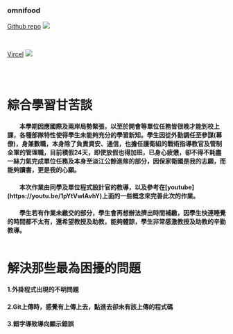 ### omnifood

[Github repo](https://as718296.github.io/Omnifood/)
![](https://i.imgur.com/8cywg0w.png)

<br>

[Vircel](https://vercel.com/as718296/omnifood)
![](https://i.imgur.com/vK7vp5r.png)

<br>
<br>

<h1>綜合學習甘苦談

<br>

<h4>　　本學期因應國際及兩岸局勢緊張，以至於開會等單位任務皆很晚才能到校上課，各種部隊特性使得學生未能夠充分的學習新知。學生因從外勤調任至參謀(幕僚)，身兼數職，本身除了負責資安、通信，也擔任護衛組的戰術指導教官及管制全軍的管理職，目前積假24天，即使放假也得加班，已身心疲憊，卻不得不耗盡一絲力氣完成單位任務及本身至淡江公餘進修的部分，因保家衛國是我的志願，而能夠讀書，更是我的心願。

<h4>　　本次作業由同學及單位程式設計官的教導，以及參考在[youtube](https://youtu.be/1pYtVwIAvhY)上面的一些概念來完善此次的作業。

<h4>　　學生若有作業未繳交的部分，學生會再想辦法擠出時間補繳，因學生快連睡覺的時間都不太有，還希望教授及助教，能夠體諒，學生非常感激教授及助教的辛勤教導。

<br>
<br>

<h1>解決那些最為困擾的問題

<h4>1.外掛程式出現的不明問題
<h4>2.Git上傳時，感覺有上傳上去，點進去卻未有該上傳的程式碼
<h4>3.錯字導致導向顯示錯誤
